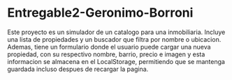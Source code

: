 # Entregable2-Geronimo-Borroni
Este proyecto es un simulador de un catalogo para una inmobiliaria. Incluye una lista de propiedades y un buscador que filtra por nombre o ubicacion. Ademas, tiene un formulario donde el usuario puede cargar una nueva propiedad, con su respectivo nombre, barrio, precio e imagen y esta informacion se almacena en el LocalStorage, permitiendo que se mantenga guardada incluso despues de recargar la pagina.
